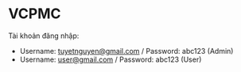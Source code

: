 # VCPMC

Tài khoản đăng nhập:
- Username: tuyetnguyen@gmail.com / Password: abc123 (Admin)
- Username: user@gmail.com / Password: abc123 (User)
